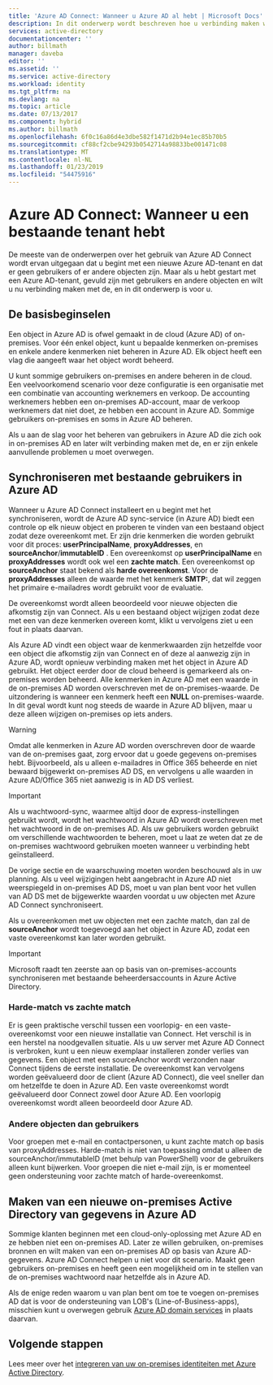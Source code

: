 ```yaml
---
title: 'Azure AD Connect: Wanneer u Azure AD al hebt | Microsoft Docs'
description: In dit onderwerp wordt beschreven hoe u verbinding maken wanneer u een bestaande Azure AD-tenant hebt.
services: active-directory
documentationcenter: ''
author: billmath
manager: daveba
editor: ''
ms.assetid: ''
ms.service: active-directory
ms.workload: identity
ms.tgt_pltfrm: na
ms.devlang: na
ms.topic: article
ms.date: 07/13/2017
ms.component: hybrid
ms.author: billmath
ms.openlocfilehash: 6f0c16a86d4e3dbe582f1471d2b94e1ec85b70b5
ms.sourcegitcommit: cf88cf2cbe94293b0542714a98833be001471c08
ms.translationtype: MT
ms.contentlocale: nl-NL
ms.lasthandoff: 01/23/2019
ms.locfileid: "54475916"
---
```

# <a name="azure-ad-connect-when-you-have-an-existent-tenant"></a>Azure AD Connect: Wanneer u een bestaande tenant hebt
De meeste van de onderwerpen over het gebruik van Azure AD Connect wordt ervan uitgegaan dat u begint met een nieuwe Azure AD-tenant en dat er geen gebruikers of er andere objecten zijn. Maar als u hebt gestart met een Azure AD-tenant, gevuld zijn met gebruikers en andere objecten en wilt u nu verbinding maken met de, en in dit onderwerp is voor u.

## <a name="the-basics"></a>De basisbeginselen
Een object in Azure AD is ofwel gemaakt in de cloud (Azure AD) of on-premises. Voor één enkel object, kunt u bepaalde kenmerken on-premises en enkele andere kenmerken niet beheren in Azure AD. Elk object heeft een vlag die aangeeft waar het object wordt beheerd.

U kunt sommige gebruikers on-premises en andere beheren in de cloud. Een veelvoorkomend scenario voor deze configuratie is een organisatie met een combinatie van accounting werknemers en verkoop. De accounting werknemers hebben een on-premises AD-account, maar de verkoop werknemers dat niet doet, ze hebben een account in Azure AD. Sommige gebruikers on-premises en soms in Azure AD beheren.

Als u aan de slag voor het beheren van gebruikers in Azure AD die zich ook in on-premises AD en later wilt verbinding maken met de, en er zijn enkele aanvullende problemen u moet overwegen.

## <a name="sync-with-existing-users-in-azure-ad"></a>Synchroniseren met bestaande gebruikers in Azure AD
Wanneer u Azure AD Connect installeert en u begint met het synchroniseren, wordt de Azure AD sync-service (in Azure AD) biedt een controle op elk nieuw object en proberen te vinden van een bestaand object zodat deze overeenkomt met. Er zijn drie kenmerken die worden gebruikt voor dit proces: **userPrincipalName**, **proxyAddresses**, en **sourceAnchor**/**immutableID** . Een overeenkomst op **userPrincipalName** en **proxyAddresses** wordt ook wel een **zachte match**. Een overeenkomst op **sourceAnchor** staat bekend als **harde overeenkomst**. Voor de **proxyAddresses** alleen de waarde met het kenmerk **SMTP:**, dat wil zeggen het primaire e-mailadres wordt gebruikt voor de evaluatie.

De overeenkomst wordt alleen beoordeeld voor nieuwe objecten die afkomstig zijn van Connect. Als u een bestaand object wijzigen zodat deze met een van deze kenmerken overeen komt, klikt u vervolgens ziet u een fout in plaats daarvan.

Als Azure AD vindt een object waar de kenmerkwaarden zijn hetzelfde voor een object die afkomstig zijn van Connect en of deze al aanwezig zijn in Azure AD, wordt opnieuw verbinding maken met het object in Azure AD gebruikt. Het object eerder door de cloud beheerd is gemarkeerd als on-premises worden beheerd. Alle kenmerken in Azure AD met een waarde in de on-premises AD worden overschreven met de on-premises-waarde. De uitzondering is wanneer een kenmerk heeft een **NULL** on-premises-waarde. In dit geval wordt kunt nog steeds de waarde in Azure AD blijven, maar u deze alleen wijzigen on-premises op iets anders.

> [!WARNING]
> Omdat alle kenmerken in Azure AD worden overschreven door de waarde van de on-premises gaat, zorg ervoor dat u goede gegevens on-premises hebt. Bijvoorbeeld, als u alleen e-mailadres in Office 365 beheerde en niet bewaard bijgewerkt on-premises AD DS, en vervolgens u alle waarden in Azure AD/Office 365 niet aanwezig is in AD DS verliest.

> [!IMPORTANT]
> Als u wachtwoord-sync, waarmee altijd door de express-instellingen gebruikt wordt, wordt het wachtwoord in Azure AD wordt overschreven met het wachtwoord in de on-premises AD. Als uw gebruikers worden gebruikt om verschillende wachtwoorden te beheren, moet u laat ze weten dat ze de on-premises wachtwoord gebruiken moeten wanneer u verbinding hebt geïnstalleerd.

De vorige sectie en de waarschuwing moeten worden beschouwd als in uw planning. Als u veel wijzigingen hebt aangebracht in Azure AD niet weerspiegeld in on-premises AD DS, moet u van plan bent voor het vullen van AD DS met de bijgewerkte waarden voordat u uw objecten met Azure AD Connect synchroniseert.

Als u overeenkomen met uw objecten met een zachte match, dan zal de **sourceAnchor** wordt toegevoegd aan het object in Azure AD, zodat een vaste overeenkomst kan later worden gebruikt.

>[!IMPORTANT]
> Microsoft raadt ten zeerste aan op basis van on-premises-accounts synchroniseren met bestaande beheerdersaccounts in Azure Active Directory.

### <a name="hard-match-vs-soft-match"></a>Harde-match vs zachte match
Er is geen praktische verschil tussen een voorlopig- en een vaste-overeenkomst voor een nieuwe installatie van Connect. Het verschil is in een herstel na noodgevallen situatie. Als u uw server met Azure AD Connect is verbroken, kunt u een nieuw exemplaar installeren zonder verlies van gegevens. Een object met een sourceAnchor wordt verzonden naar Connect tijdens de eerste installatie. De overeenkomst kan vervolgens worden geëvalueerd door de client (Azure AD Connect), die veel sneller dan om hetzelfde te doen in Azure AD. Een vaste overeenkomst wordt geëvalueerd door Connect zowel door Azure AD. Een voorlopig overeenkomst wordt alleen beoordeeld door Azure AD.

### <a name="other-objects-than-users"></a>Andere objecten dan gebruikers
Voor groepen met e-mail en contactpersonen, u kunt zachte match op basis van proxyAddresses. Harde-match is niet van toepassing omdat u alleen de sourceAnchor/immutableID (met behulp van PowerShell) voor de gebruikers alleen kunt bijwerken. Voor groepen die niet e-mail zijn, is er momenteel geen ondersteuning voor zachte match of harde-overeenkomst.

## <a name="create-a-new-on-premises-active-directory-from-data-in-azure-ad"></a>Maken van een nieuwe on-premises Active Directory van gegevens in Azure AD
Sommige klanten beginnen met een cloud-only-oplossing met Azure AD en ze hebben niet een on-premises AD. Later ze willen gebruiken, on-premises bronnen en wilt maken van een on-premises AD op basis van Azure AD-gegevens. Azure AD Connect helpen u niet voor dit scenario. Maakt geen gebruikers on-premises en heeft geen een mogelijkheid om in te stellen van de on-premises wachtwoord naar hetzelfde als in Azure AD.

Als de enige reden waarom u van plan bent om toe te voegen on-premises AD dat is voor de ondersteuning van LOB's (Line-of-Business-apps), misschien kunt u overwegen gebruik [Azure AD domain services](../../active-directory-domain-services/index.yml) in plaats daarvan.

## <a name="next-steps"></a>Volgende stappen
Lees meer over het [integreren van uw on-premises identiteiten met Azure Active Directory](whatis-hybrid-identity.md).
